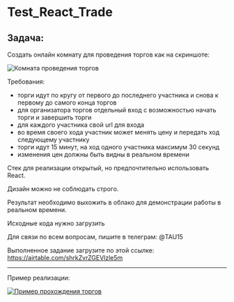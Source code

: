 # Test_React_Trade
Задача:
-------

Создать онлайн комнату для проведения торгов как на скриншоте:

![Комната проведения торгов](https://github.com/lotus-uems/Test_Task_React/blob/main/timer.png?nocache=1) 

Требования:
- торги идут по кругу от первого до последнего участника и снова к первому до самого конца торгов
- для организатора торгов отдельный вход с возможностью начать торги и завершить торги
- для каждого участника свой url для входа
- во время своего хода участник может менять цену и передать ход следующему участнику
- торги идут 15 минут, на ход одного участника максимум 30 секунд
- изменения цен должны быть видны в реальном времени

Стек для реализации открытый, но предпочтительно использовать React.

Дизайн можно не соблюдать строго.

Результат необходимо выхожить в облако для демонстрации работы в реальном времени.

Исходные кода нужно загрузить 

Для связи по всем вопросам, пишите в телеграм: @TAU15

Выполненное задание загрузите по этой ссылке: https://airtable.com/shrkZvrZGEVlzle5m

-------------

Пример реализации:

[![Пример прохождения торгов](https://github.com/lotus-uems/Test_React_Trade/blob/main/lotus-trade-video.png)](https://www.youtube.com/watch?v=YLVSHvq5g6k "Пример прохождения торгов")

